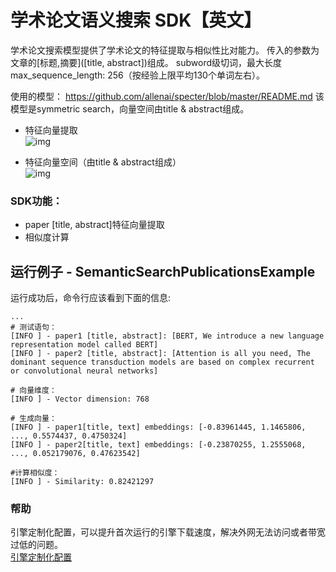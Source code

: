 # 学术论文语义搜索 SDK【英文】
学术论文搜索模型提供了学术论文的特征提取与相似性比对能力。
传入的参数为文章的[标题,摘要]([title, abstract])组成。
subword级切词，最大长度 max_sequence_length: 256（按经验上限平均130个单词左右）。

使用的模型：
https://github.com/allenai/specter/blob/master/README.md
该模型是symmetric search，向量空间由title & abstract组成。

- 特征向量提取  
![img](https://djl-model.oss-cn-hongkong.aliyuncs.com/AIAS/nlp_sdks/Universal-Sentence-Encoder.png)

- 特征向量空间（由title & abstract组成）   
![img](https://djl-model.oss-cn-hongkong.aliyuncs.com/AIAS/nlp_sdks/semantic_search.jpeg)


### SDK功能：
-  paper [title, abstract]特征向量提取
-  相似度计算

## 运行例子 - SemanticSearchPublicationsExample
运行成功后，命令行应该看到下面的信息:
```text
...
# 测试语句：
[INFO ] - paper1 [title, abstract]: [BERT, We introduce a new language representation model called BERT]
[INFO ] - paper2 [title, abstract]: [Attention is all you need, The dominant sequence transduction models are based on complex recurrent or convolutional neural networks]

# 向量维度：
[INFO ] - Vector dimension: 768

# 生成向量：
[INFO ] - paper1[title, text] embeddings: [-0.83961445, 1.1465806, ..., 0.5574437, 0.4750324]
[INFO ] - paper2[title, text] embeddings: [-0.23870255, 1.2555068, ..., 0.052179076, 0.47623542]

#计算相似度：
[INFO ] - Similarity: 0.82421297

```

### 帮助 
引擎定制化配置，可以提升首次运行的引擎下载速度，解决外网无法访问或者带宽过低的问题。         
[引擎定制化配置](http://aias.top/engine_cpu.html)